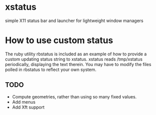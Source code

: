 # xstatus
simple X11 status bar and launcher for lightweight window managers

# How to use custom status
The ruby utility rbstatus is included as an example of how to provide
a custom updating status string to xstatus.  xstatus reads /tmp/xstatus
periodically, displaying the text therein.  You may have to modify the
files polled in rbstatus to reflect your own system.  

## TODO
* Compute geometries, rather than using so many fixed values.
* Add menus
* Add Xft support

